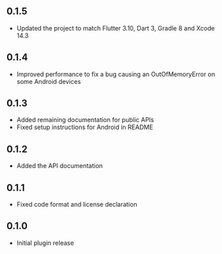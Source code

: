 ## 0.1.5
* Updated the project to match Flutter 3.10, Dart 3, Gradle 8 and Xcode 14.3

## 0.1.4
* Improved performance to fix a bug causing an OutOfMemoryError on some Android devices

## 0.1.3
* Added remaining documentation for public APIs
* Fixed setup instructions for Android in README  

## 0.1.2
* Added the API documentation

## 0.1.1
* Fixed code format and license declaration 

## 0.1.0

* Initial plugin release
